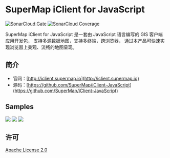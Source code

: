 # SuperMap iClient for JavaScript

[![SonarCloud Gate](https://sonarcloud.io/api/badges/gate?key=com.supermap%3AiClient9)](https://sonarcloud.io/dashboard?id=com.supermap%3AiClient9)
[![SonarCloud Coverage](https://sonarcloud.io/api/badges/measure?key=com.supermap%3AiClient9&metric=coverage)](https://sonarcloud.io/dashboard?id=com.supermap%3AiClient9)

SuperMap iClient for JavaScript 是一套由 JavaScript 语言编写的 GIS 客户端应用开发包， 支持多源数据地图，支持多终端，跨浏览器， 通过本产品可快速实现浏览器上美观、流畅的地图呈现。

## 简介
* 官网：[http://iclient.supermap.io](http://iclient.supermap.io)
* 源码：[https://github.com/SuperMap/iClient-JavaScript](https://github.com/SuperMap/iClient-JavaScript)

## Samples
 ![](https://www.supermap.com/pic/anlipic/201792216859921.gif)
 ![](https://www.supermap.com/pic/anlipic/201792216937199.gif)
 ![](https://www.supermap.com/pic/anlipic/2017922172359492.gif)
 
## 许可
[ Apache License 2.0 ](./LICENSE)
